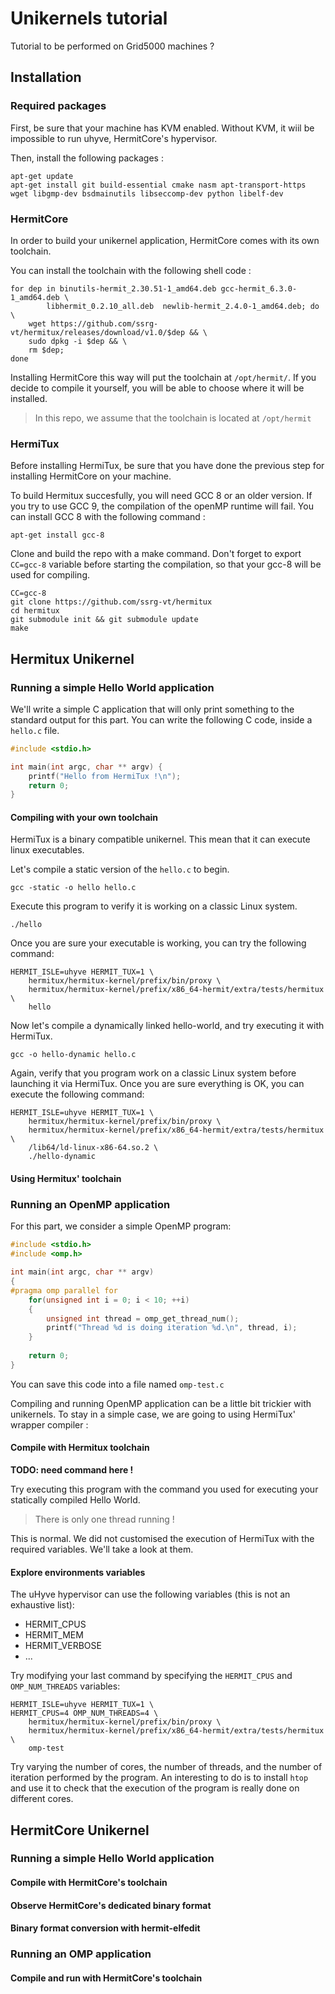# Unikernels tutorial

Tutorial to be performed on Grid5000 machines ?

## Installation

### Required packages

First, be sure that your machine has KVM enabled. Without KVM, it wiil be impossible to run uhyve, HermitCore's hypervisor.

Then, install the following packages :

```
apt-get update
apt-get install git build-essential cmake nasm apt-transport-https wget libgmp-dev bsdmainutils libseccomp-dev python libelf-dev
```

### HermitCore

In order to build your unikernel application, HermitCore comes with its own toolchain.

You can install the toolchain with the following shell code :

```
for dep in binutils-hermit_2.30.51-1_amd64.deb gcc-hermit_6.3.0-1_amd64.deb \
        libhermit_0.2.10_all.deb  newlib-hermit_2.4.0-1_amd64.deb; do \
    wget https://github.com/ssrg-vt/hermitux/releases/download/v1.0/$dep && \
    sudo dpkg -i $dep && \
    rm $dep;
done
```

Installing HermitCore this way will put the toolchain at `/opt/hermit/`. If you decide to compile it yourself, you will be able to choose where it will be installed.

> In this repo, we assume that the toolchain is located at `/opt/hermit`

### HermiTux

Before installing HermiTux, be sure that you have done the previous step for installing HermitCore on your machine.

To build Hermitux succesfully, you will need GCC 8 or an older version. If you try to use GCC 9, the compilation of the openMP runtime will fail. You can install GCC 8 with the following command :

```
apt-get install gcc-8
```

Clone and build the repo with a make command. Don't forget to export `CC=gcc-8` variable before starting the compilation, so that your gcc-8 will be used for compiling.

```
CC=gcc-8
git clone https://github.com/ssrg-vt/hermitux
cd hermitux
git submodule init && git submodule update
make
```

## Hermitux Unikernel

### Running a simple Hello World application

We'll write a simple C application that will only print something to the standard output for this part. You can write the following C code, inside a `hello.c` file.

```C
#include <stdio.h>

int main(int argc, char ** argv) {
	printf("Hello from HermiTux !\n");
	return 0;
}
```

#### Compiling with your own toolchain

HermiTux is a binary compatible unikernel. This mean that it can execute linux executables.

Let's compile a static version of the `hello.c` to begin.

```
gcc -static -o hello hello.c
```

Execute this program to verify it is working on a classic Linux system.

```
./hello
```

Once you are sure your executable is working, you can try the following command:
```
HERMIT_ISLE=uhyve HERMIT_TUX=1 \
    hermitux/hermitux-kernel/prefix/bin/proxy \
    hermitux/hermitux-kernel/prefix/x86_64-hermit/extra/tests/hermitux \
    hello
```


Now let's compile a dynamically linked hello-world, and try executing it with HermiTux.
```
gcc -o hello-dynamic hello.c
```

Again, verify that you program work on a classic Linux system before launching it via HermiTux.
Once you are sure everything is OK, you can execute the following command:

```
HERMIT_ISLE=uhyve HERMIT_TUX=1 \
    hermitux/hermitux-kernel/prefix/bin/proxy \
    hermitux/hermitux-kernel/prefix/x86_64-hermit/extra/tests/hermitux \
    /lib64/ld-linux-x86-64.so.2 \
    ./hello-dynamic
```

#### Using Hermitux' toolchain


### Running an OpenMP application

For this part, we consider a simple OpenMP program:

```C
#include <stdio.h>
#include <omp.h>

int main(int argc, char ** argv)
{
#pragma omp parallel for
    for(unsigned int i = 0; i < 10; ++i)
    {
        unsigned int thread = omp_get_thread_num();
        printf("Thread %d is doing iteration %d.\n", thread, i);
    }
    
    return 0;
}
```
You can save this code into a file named `omp-test.c`

Compiling and running OpenMP application can be a little bit trickier with unikernels. To stay in a simple case, we are going to using HermiTux' wrapper compiler : 


#### Compile with Hermitux toolchain

**TODO: need command here !**

Try executing this program with the command you used for executing your statically compiled Hello World. 

>There is only one thread running !

This is normal. We did not customised the execution of HermiTux with the required variables. We'll take a look at them.

#### Explore environments variables

The uHyve hypervisor can use the following variables (this is not an exhaustive list):
* HERMIT_CPUS
* HERMIT_MEM
* HERMIT_VERBOSE
* ...

Try modifying your last command by specifying the `HERMIT_CPUS` and `OMP_NUM_THREADS` variables:

```
HERMIT_ISLE=uhyve HERMIT_TUX=1 \
HERMIT_CPUS=4 OMP_NUM_THREADS=4 \
    hermitux/hermitux-kernel/prefix/bin/proxy \
    hermitux/hermitux-kernel/prefix/x86_64-hermit/extra/tests/hermitux \
    omp-test
```

Try varying the number of cores, the number of threads, and the number of iteration performed by the program.
An interesting to do is to install `htop` and use it to check that the execution of the program is really done on different cores.

## HermitCore Unikernel

### Running a simple Hello World application

#### Compile with HermitCore's toolchain

#### Observe HermitCore's dedicated binary format

#### Binary format conversion with hermit-elfedit

### Running an OMP application 

#### Compile and run with HermitCore's toolchain
